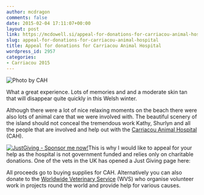 ```yaml
---
author: mcdragon
comments: false
date: 2015-02-04 17:11:07+00:00
layout: post
link: https://mcdowell.si/appeal-for-donations-for-carriacou-animal-hospital-2957.html
slug: appeal-for-donations-for-carriacou-animal-hospital
title: Appeal for donations for Carriacou Animal Hospital
wordpress_id: 2957
categories:
- Carriacou 2015
---
```


![Photo by CAH](https://img.mcdowell.si/2015/02/cah-1.jpg "Photo by CAH")

What a great experience. Lots of memories and and a moderate skin tan that will disappear quite quickly in this Welsh winter.

Although there were a lot of nice relaxing moments on the beach there were also lots of animal care that we were involved with. The beautiful scenery of the island should not conceal the tremendous work Kathy, Shurlyn and all the people that are involved and help out with the [Carriacou Animal Hospital](https://www.carriacouanimalclinic.com/) (CAH).


[![JustGiving - Sponsor me now!](https://www.justgiving.com/App_Themes/JustGiving/images/badges/badge10.gif)](https://www.justgiving.com/Martin-McDowell)This is why I would like to appeal for your help as the hospital is not government funded and relies only on charitable donations. One of the vets in the UK has opened a Just Giving page here:


All proceeds go to buying supplies for CAH. Alternatively you can also donate to the [Worldwide Veterinary Service](https://www.wvs.org.uk/) (WVS) who organise volunteer work in projects round the world and provide help for various causes.
